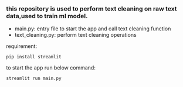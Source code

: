 ### this repository is used to perform text cleaning on raw text data,used to train ml model.

  - main.py: entry file to start the app and call text cleaning function
  - text_cleaning.py: perform text cleaning operations 
 
 requirement:
 
 ```pip install streamlit ```
 
 to start the app run below command:
 
 ```streamlit run main.py ```
